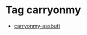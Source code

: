 <!--
title: Tag carryonmy
date: 2020-06-28T14:51:44.670Z
tags:
-->
# Tag carryonmy

 * [carryonmy-assbutt](111712896787.md)